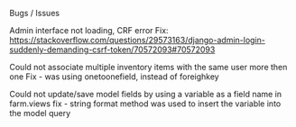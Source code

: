 Bugs / Issues

Admin interface not loading, CRF error
Fix: https://stackoverflow.com/questions/29573163/django-admin-login-suddenly-demanding-csrf-token/70572093#70572093

Could not associate multiple inventory items with the same user more then one
Fix - was using onetoonefield, instead of foreighkey

Could not update/save model fields by using a variable as a field name in farm.views
fix - string format method was used to insert the variable into the model query


